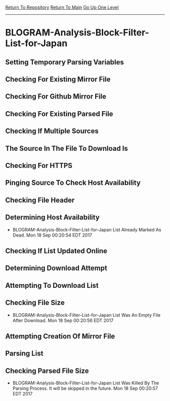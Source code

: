 [Return To Repository](https://github.com/deathbybandaid/piholeparser/)
[Return To Main](https://github.com/deathbybandaid/piholeparser/blob/master/RecentRunLogs/Mainlog.md)
[Go Up One Level](https://github.com/deathbybandaid/piholeparser/blob/master/RecentRunLogs/TopLevelScripts/30-Processing-Blacklists.md)
____________________________________
# BLOGRAM-Analysis-Block-Filter-List-for-Japan
## Setting Temporary Parsing Variables
## Checking For Existing Mirror File
## Checking For Github Mirror File
## Checking For Existing Parsed File
## Checking If Multiple Sources
## The Source In The File To Download Is
## Checking For HTTPS
## Pinging Source To Check Host Availability
## Checking File Header
## Determining Host Availability
* BLOGRAM-Analysis-Block-Filter-List-for-Japan List Already Marked As Dead. Mon 18 Sep 00:20:54 EDT 2017
## Checking If List Updated Online
## Determining Download Attempt
## Attempting To Download List
## Checking File Size
* BLOGRAM-Analysis-Block-Filter-List-for-Japan List Was An Empty File After Download. Mon 18 Sep 00:20:56 EDT 2017
## Attempting Creation Of Mirror File
## Parsing List
## Checking Parsed File Size
* BLOGRAM-Analysis-Block-Filter-List-for-Japan List Was Killed By The Parsing Process. It will be skipped in the future. Mon 18 Sep 00:20:57 EDT 2017
